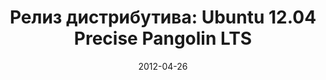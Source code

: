 ---
layout: post
title:  "Релиз дистрибутива: Ubuntu 12.04 Precise Pangolin LTS"
date: 2012-04-26   
---